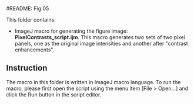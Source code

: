 #README: Fig 05

This folder contains:

- ImageJ macro for generating the figure image: **PixelContrasts_script.ijm**. This macro generates two sets of two pixel panels, one as the original image intensities and another after "contrast enhancements". 

## Instruction

The macro in this folder is written in ImageJ macro language. 
To run the macro, please first open the script using the menu item [File > Open...] and click the Run button in the script editor. 

